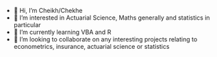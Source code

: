 - 👋 Hi, I’m Cheikh/Chekhe 
- 👀 I’m interested in Actuarial Science, Maths generally and statistics in particular
- 🌱 I’m currently learning VBA and R
- 💞️ I’m looking to collaborate on any interesting projects relating to econometrics, insurance, actuarial science or statistics

<!---
MowCheikh/MowCheikh is a ✨ special ✨ repository because its `README.md` (this file) appears on your GitHub profile.
You can click the Preview link to take a look at your changes.
--->
